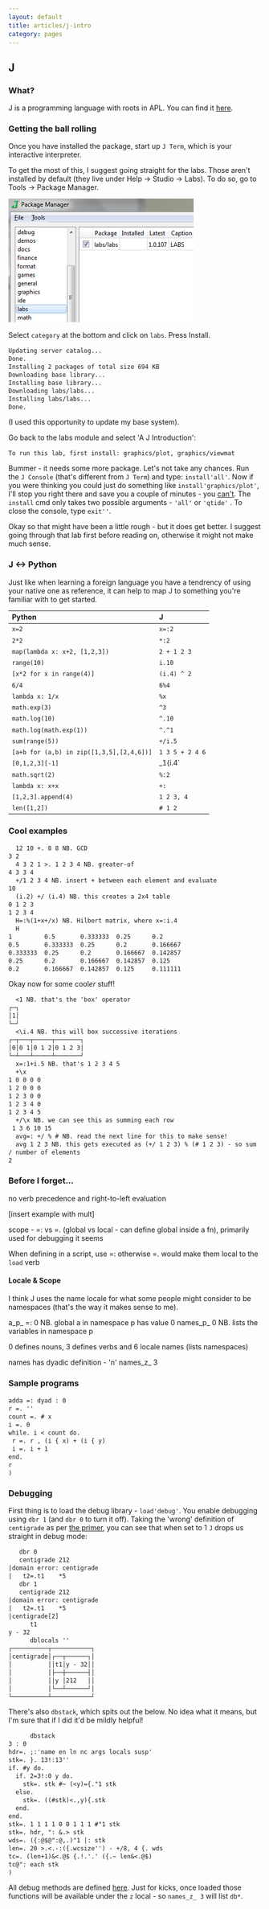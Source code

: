 ```yaml
---
layout: default
title: articles/j-intro
category: pages
---
```


## J

### What?

J is a programming language with roots in APL. You can find it [here](http://www.jsoftware.com).

### Getting the ball rolling

Once you have installed the package, start up `J Term`, which is your interactive interpreter.

To get the most of this, I suggest going straight for the labs. Those aren't installed by default (they live under Help -> Studio -> Labs). To do so, go to Tools -> Package Manager.

![j_install_labs](../images/j-intro/j_install_labs.png)

Select `category` at the bottom and click on `labs`. Press Install.

    Updating server catalog...
    Done.
    Installing 2 packages of total size 694 KB
    Downloading base library...
    Installing base library...
    Downloading labs/labs...
    Installing labs/labs...
    Done.

(I used this opportunity to update my base system).

Go back to the labs module and select 'A J Introduction':

    To run this lab, first install: graphics/plot, graphics/viewmat

Bummer - it needs some more package. Let's not take any chances. Run the `J Console` (that's different from `J Term`) and type: `install'all'`. Now if you were thinking you could just do something like `install'graphics/plot'`, I'll stop you right there and save you a couple of minutes - you [can't](http://www.jsoftware.com/help/user/lib_jal.htm). The `install` cmd only takes two possible arguments - `'all'` or `'qtide'` . To close the console, type `exit''`.

Okay so that might have been a little rough - but it does get better. I suggest going through that lab first before reading on, otherwise it might not make much sense.

### J <-> Python

Just like when learning a foreign language you have a tendrency of using your native one as reference, it can help to map J to something you're familiar with to get started.

Python|J
:-----|:-
`x=2`|`x=:2`
`2*2`|`*:2`
`map(lambda x: x+2, [1,2,3])`|`2 + 1 2 3`
`range(10)`|`i.10`
`[x*2 for x in range(4)]`|`(i.4) ^ 2`
`6/4`|`6%4`
`lambda x: 1/x`|`%x`
`math.exp(3)`|`^3`
`math.log(10)`|`^.10`
`math.log(math.exp(1))`|`^.^1`
`sum(range(5))`|`+/i.5`
`[a+b for (a,b) in zip([1,3,5],[2,4,6])]`|`1 3 5 + 2 4 6`
`[0,1,2,3][-1]`|_1{i.4`
`math.sqrt(2)`|`%:2`
`lambda x: x+x`|`+:`
`[1,2,3].append(4)`|`1 2 3, 4`
`len([1,2])`|`# 1 2`


### Cool examples


      12 10 +. 8 8 NB. GCD
    3 2
      4 3 2 1 >. 1 2 3 4 NB. greater-of
    4 3 3 4
      +/1 2 3 4 NB. insert + between each element and evaluate
    10
      (i.2) +/ (i.4) NB. this creates a 2x4 table
    0 1 2 3
    1 2 3 4
      H=:%(1+x+/x) NB. Hilbert matrix, where x=:i.4
      H
    1         0.5       0.333333  0.25      0.2
    0.5       0.333333  0.25      0.2       0.166667
    0.333333  0.25      0.2       0.166667  0.142857
    0.25      0.2       0.166667  0.142857  0.125
    0.2       0.166667  0.142857  0.125     0.111111

Okay now for some cool*er* stuff!
    
      <1 NB. that's the 'box' operator
    ┌─┐
    │1│
    └─┘
      <\i.4 NB. this will box successive iterations
    ┌─┬───┬─────┬───────┐
    │0│0 1│0 1 2│0 1 2 3│
    └─┴───┴─────┴───────┘
      x=:1+i.5 NB. that's 1 2 3 4 5 
      +\x
    1 0 0 0 0
    1 2 0 0 0
    1 2 3 0 0
    1 2 3 4 0
    1 2 3 4 5
      +/\x NB. we can see this as summing each row
     1 3 6 10 15
      avg=: +/ % # NB. read the next line for this to make sense!
      avg 1 2 3 NB. this gets executed as (+/ 1 2 3) % (# 1 2 3) - so sum / number of elements
    2


### Before I forget...

no verb precedence and right-to-left evaluation

[insert example with mult]

scope - =: vs =. (global vs local - can define global inside a fn), primarily used for debugging it seems

When defining in a script, use =: otherwise =. would make them local to the `load` verb

#### Locale & Scope

I think J uses the name locale for what some people might consider to be namespaces (that's the way it makes sense to me).

a_p_ =: 0 NB. global a in namespace p has value 0
names_p_ 0 NB. lists the variables in namespace p

0 defines nouns, 3 defines verbs and 6 locale names (lists namespaces)

names has dyadic definition - 'n' names_z_ 3

### Sample programs

    adda =: dyad : 0
    r =. ''
    count =. # x
    i =. 0
    while. i < count do.
     r =. r , (i { x) + (i { y)
     i =. i + 1
    end.
    r
    )
 
### Debugging

First thing is to load the debug library - `load'debug'`. You enable debugging using `dbr 1` (and `dbr 0` to turn it off). Taking the 'wrong' definition of `centigrade` as per [the primer](http://www.jsoftware.com/help/primer/debug_error.htm), you can see that when set to 1 `J` drops us straight in debug mode:
    
       dbr 0
       centigrade 212
    |domain error: centigrade
    |   t2=.t1    *5
       dbr 1
       centigrade 212
    |domain error: centigrade
    |   t2=.t1    *5
    |centigrade[2]
          t1
    y - 32
          dblocals ''
    ┌──────────┬───────────┐
    │centigrade│┌──┬──────┐│
    │          ││t1│y - 32││
    │          │├──┼──────┤│
    │          ││y │212   ││
    │          │└──┴──────┘│
    └──────────┴───────────┘
      
There's also `dbstack`, which spits out the below. No idea what it means, but I'm sure that if I did it'd be mildly helpful!

          dbstack
    3 : 0
    hdr=. ;:'name en ln nc args locals susp'
    stk=. }. 13!:13''
    if. #y do.
      if. 2=3!:0 y do.
        stk=. stk #~ (<y)={."1 stk
      else.
        stk=. ((#stk)<.,y){.stk
      end.
    end.
    stk=. 1 1 1 1 0 0 1 1 1 #"1 stk
    stk=. hdr, ": &.> stk
    wds=. ({:@$@":@,.)"1 |: stk
    len=. 20 >.<.-:({.wcsize'') - +/8, 4 {. wds
    tc=. (len+1)&<.@$ {.!.'.' ({.~ len&<.@$)
    tc@": each stk
    )

All debug methods are defined [here](http://www.jsoftware.com/help/user/lib_debug.htm). Just for kicks, once loaded those functions will be available under the `z` local - so `names_z_ 3` will list `db*`.
